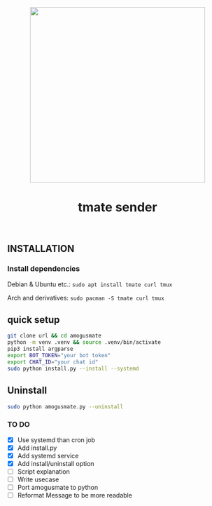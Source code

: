 <div align="center"> <image src="./telegramScreenshot.png" height="400px" width="auto"> </div>
<h1 align="center"> tmate sender</h1>
<br>

## INSTALLATION

### Install dependencies

Debian & Ubuntu etc.:
`sudo apt install tmate curl tmux`

Arch and derivatives:
`sudo pacman -S tmate curl tmux`

## quick setup
```bash
git clone url && cd amogusmate
python -m venv .venv && source .venv/bin/activate
pip3 install argparse
export BOT_TOKEN="your bot token"
export CHAT_ID="your chat id"
sudo python install.py --install --systemd
```

## Uninstall
```bash
sudo python amogusmate.py --uninstall
```


### TO DO 
- [X] Use systemd than cron job
- [X] Add install.py
- [X] Add systemd service
- [X] Add install/uninstall option
- [ ] Script explanation
- [ ] Write usecase
- [ ] Port amogusmate to python
- [ ] Reformat Message to be more readable
